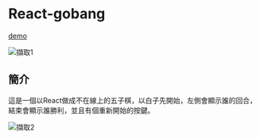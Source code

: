 # React-gobang
[demo](https://k1325699.github.io/react-gobang)

![擷取1](https://user-images.githubusercontent.com/71218568/146014561-265f4e55-9c85-4b88-932a-7d4ca51a6392.PNG)


## 簡介
這是一個以React做成不在線上的五子棋，以白子先開始，左側會顯示誰的回合，結束會顯示誰勝利，並且有個重新開始的按鍵。

![擷取2](https://user-images.githubusercontent.com/71218568/146014590-786226d5-278b-4065-8543-78764fe75cfc.PNG)

